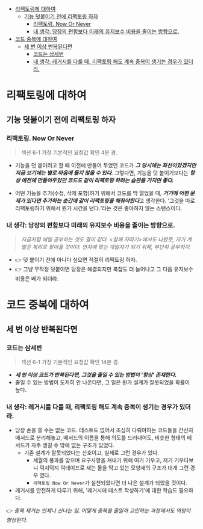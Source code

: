 <!-- TOC -->
* [리팩토링에 대하여](#리팩토링에-대하여)
  * [기능 덧붙이기 전에 리팩토링 하자](#기능-덧붙이기-전에-리팩토링-하자)
    * [리팩토링. Now Or Never](#리팩토링-now-or-never)
    * [내 생각: 당장의 편함보다 미래의 유지보수 비용을 줄이는 방향으로.](#내-생각-당장의-편함보다-미래의-유지보수-비용을-줄이는-방향으로-)
* [코드 중복에 대하여](#코드-중복에-대하여)
  * [세 번 이상 반복된다면](#세-번-이상-반복된다면)
    * [코드는 삼세번](#코드는-삼세번)
    * [내 생각: 레거시를 다룰 때, 리팩토링 해도 계속 중복이 생기는 경우가 있더라.](#내-생각-레거시를-다룰-때-리팩토링-해도-계속-중복이-생기는-경우가-있더라)
<!-- TOC -->

# 리팩토링에 대하여

## 기능 덧붙이기 전에 리팩토링 하자

### 리팩토링. Now Or Never

> 섹션 6-1 가장 기본적인 요청값 확인 4분 경.

- 기능을 덧 붙이려고 할 때 이전에 만들어 두었던 코드가 **_그 당시에는 최선이었겠지만 지금 보기에는 별로 마음에 들지 않을 수 있다._** 그렇다면, 기능을 덧 붙이기보다는 **_항상 예전에 만들어두었던 코드도 같이 리팩토링 하려는 습관을 가지면 좋다._**

- 어떤 기능을 추가(수정, 삭제 포함)하기 위해서 코드를 딱 열었을 때, ***거기에 어떤 문제가 있다면 추가하는 순간에 같이 리팩토링을 해줘야한다***고 생각한다. ‘그것을 따로 리팩토링하기 위해서 뭔가 시간을 낸다.‘라는 것은 좋아하지 않는 스탠스이다.

### 내 생각: 당장의 편함보다 미래의 유지보수 비용을 줄이는 방향으로. 

> _지금처럼 매일 공부하는 것도 결이 같다. <함께 자라기>에서도 나왔듯, 자기 계발은 복리로 찾아올 것이다. 연차에 맞는 개발자가 되기 위해, 부단히 공부하자._

- 👉 덧 붙이기 전에 아니다 싶으면 적절히 리팩토링 하자.
- 👉 그냥 무작정 덧붙이면 당장은 해결되지만 복잡도 더 늘어나고 그 다음 유지보수비용은 배가 되더라.


# 코드 중복에 대하여

## 세 번 이상 반복된다면

### 코드는 삼세번

> 섹션 6-1 가장 기본적인 요청값 확인 14분 경.

- **_세 번 이상 코드가 반복된다면, 그것을 줄일 수 있는 방법이 '항상' 존재한다._** 
- 줄일 수 있는 방법이 도저히 안 나온다면, 그 일은 뭔가 설계가 잘못되었을 확률이 높다. 

### 내 생각: 레거시를 다룰 때, 리팩토링 해도 계속 중복이 생기는 경우가 있더라.

- 당장 손을 쓸 수는 없는 코드. 테스트도 없어서 조심히 다뤄야하는 코드들을 간신히 메서드로 분리해놓고, 메서드의 이름을 통해 의도를 드러내어도, 비슷한 형태의 메서드가 자주 생길 수 밖에 없는 구조가 있었다.
  - 기존 설계가 잘못되었다는 신호이고, 실제로 그런 경우가 있다.
    - 세월의 풍파를 맞으며 요구사항을 쳐내기 위해 여기 기우고, 저기 기우다보니 덕지덕지 덕테이프로 새는 물을 막고 있는 모양새의 구조가 대개 그런 경우 였다.
    - `리팩토링 Now Or Never`가 실천되었다면 더 나은 설계가 되었을 것이다.
- 레거시를 안전하게 다루기 위해, '레거시에 테스트 작성하기'에 대한 학습도 필요하다.

👉 _중복 제거는 언제나 신나는 일. 어떻게 중복을 줄일까 고민하는 과정에서도 역량이 향상된다._